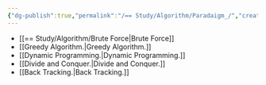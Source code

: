 ```yaml
---
{"dg-publish":true,"permalink":"/== Study/Algorithm/Paradaigm_/","created":"2023-12-04T23:03:56.000+09:00","updated":"2025-01-14T15:33:43.000+09:00"}
---
```


- [[== Study/Algorithm/Brute Force\|Brute Force]]
- [[Greedy Algorithm.\|Greedy Algorithm.]]
- [[Dynamic Programming.\|Dynamic Programming.]]
- [[Divide and Conquer.\|Divide and Conquer.]]
- [[Back Tracking.\|Back Tracking.]]
